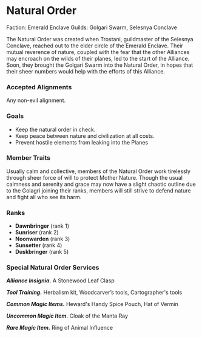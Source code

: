 # Natural Order

Faction: Emerald Enclave
Guilds: Golgari Swarm, Selesnya Conclave

The Natural Order was created when Trostani, guildmaster of the Selesnya Conclave, reached out to the elder circle of the Emerald Enclave. Their mutual reverence of nature, coupled with the fear that the other Alliances may encroach on the wilds of their planes, led to the start of the Alliance. Soon, they brought the Golgari Swarm into the Natural Order, in hopes that their sheer numbers would help with the efforts of this Alliance.

### Accepted Alignments

Any non-evil alignment.

### Goals

- Keep the natural order in check.
- Keep peace between nature and civilization at all costs.
- Prevent hostile elements from leaking into the Planes

### Member Traits

Usually calm and collective, members of the Natural Order work tirelessly through sheer force of will to protect Mother Nature. Though the usual calmness and serenity and grace may now have a slight chaotic outline due to the Golagri joining their ranks, members will still strive to defend nature and fight all who see its harm.

### Ranks

- **Dawnbringer** (rank 1)
- **Sunriser** (rank 2)
- **Noonwarden** (rank 3)
- **Sunsetter** (rank 4)
- **Duskbringer** (rank 5)

### Special Natural Order Services

***Alliance Insignia.*** A Stonewood Leaf Clasp

***Tool Training.*** Herbalism kit, Woodcarver’s tools, Cartographer's tools

***Common Magic Items.*** Heward's Handy Spice Pouch, Hat of Vermin

***Uncommon Magic Item.*** Cloak of the Manta Ray

***Rare Magic Item.*** Ring of Animal Influence